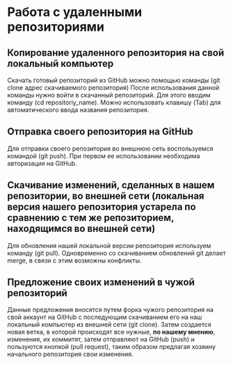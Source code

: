 # Работа с удаленными репозиториями

## Копирование удаленного репозитория на свой локальный компьютер
Скачать готовый репозиторий из GitHub можно  помощью команды (git clone адрес скачиваемого репозитория)
После использования данной команды нужно войти в скачанный репозиторий. Для этого вводим команду (cd repositoriy_name). Можно использовать клавишу (Tab) для автоматического ввода названия репозитория.
## Отправка своего репозитория на GitHub
Для отправки своего репозитория во внешнюю сеть воспользуемся командой (git push). При первом ее использовании необходима авторизация на GitHub.
## Скачивание изменений, сделанных в нашем репозитории, во внешней сети (локальная версия нашего репозитория устарела по сравнению с тем же репозиторием, находящимся во внешней сети)
Для обновления нашей локальной версии репозитория используем команду (git pull). Одновременно со скачиванием обновлений git делает merge, в связи с этим возможны конфликты.
## Предложение своих изменений в чужой репозиторий
Данные предложения вносятся путем форка чужого репозитория на свой аккаунт на GitHub с последующим скачиванием его на наш локальный компьютер из внешней сети (git clone). Затем создается новая ветка, в которой происходят все нужные, **по нашему мнению**, изменения, их коммитят, затем отправляют на GitHub (push) и пользуются кнопкой (pull request), таким образом предлагая хозяину начального репозитория свои изменения.